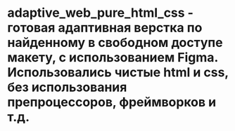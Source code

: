 # adaptive_web_pure_html_css - готовая адаптивная верстка по найденному в свободном доступе макету, с использованием Figma. Использовались чистые html и css, без использования препроцессоров, фреймворков и т.д.
